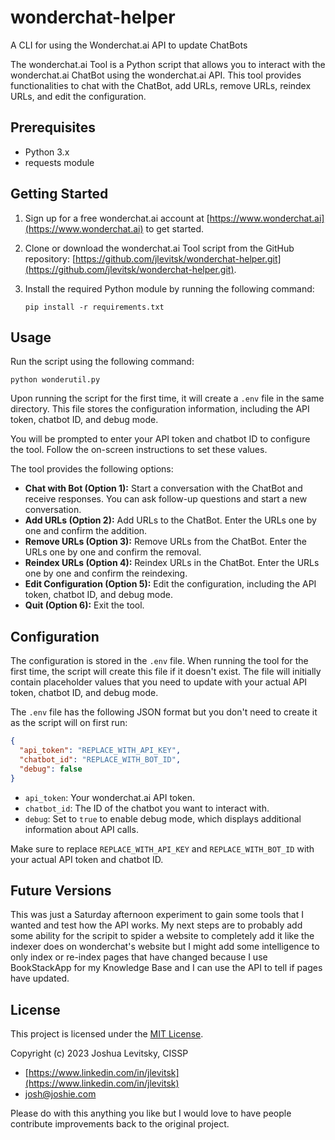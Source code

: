 # wonderchat-helper
A CLI for using the Wonderchat.ai API to update ChatBots

The wonderchat.ai Tool is a Python script that allows you to interact with the wonderchat.ai ChatBot using the wonderchat.ai API. This tool provides functionalities to chat with the ChatBot, add URLs, remove URLs, reindex URLs, and edit the configuration.

Prerequisites
-------------

- Python 3.x
- requests module

Getting Started
---------------

1. Sign up for a free wonderchat.ai account at [https://www.wonderchat.ai](https://www.wonderchat.ai) to get started.
2. Clone or download the wonderchat.ai Tool script from the GitHub repository: [https://github.com/jlevitsk/wonderchat-helper.git](https://github.com/jlevitsk/wonderchat-helper.git).
3. Install the required Python module by running the following command:

   ```shell
   pip install -r requirements.txt
   ```

Usage
-----

Run the script using the following command:

```shell
python wonderutil.py
```

Upon running the script for the first time, it will create a `.env` file in the same directory. This file stores the configuration information, including the API token, chatbot ID, and debug mode.

You will be prompted to enter your API token and chatbot ID to configure the tool. Follow the on-screen instructions to set these values.

The tool provides the following options:

- **Chat with Bot (Option 1):** Start a conversation with the ChatBot and receive responses. You can ask follow-up questions and start a new conversation.
- **Add URLs (Option 2):** Add URLs to the ChatBot. Enter the URLs one by one and confirm the addition.
- **Remove URLs (Option 3):** Remove URLs from the ChatBot. Enter the URLs one by one and confirm the removal.
- **Reindex URLs (Option 4):** Reindex URLs in the ChatBot. Enter the URLs one by one and confirm the reindexing.
- **Edit Configuration (Option 5):** Edit the configuration, including the API token, chatbot ID, and debug mode.
- **Quit (Option 6):** Exit the tool. 

Configuration
-------------

The configuration is stored in the `.env` file. When running the tool for the first time, the script will create this file if it doesn't exist. The file will initially contain placeholder values that you need to update with your actual API token, chatbot ID, and debug mode.

The `.env` file has the following JSON format but you don't need to create it as the script will on first run:

```json
{
  "api_token": "REPLACE_WITH_API_KEY",
  "chatbot_id": "REPLACE_WITH_BOT_ID",
  "debug": false
}
```

- `api_token`: Your wonderchat.ai API token.
- `chatbot_id`: The ID of the chatbot you want to interact with.
- `debug`: Set to `true` to enable debug mode, which displays additional information about API calls.

Make sure to replace `REPLACE_WITH_API_KEY` and `REPLACE_WITH_BOT_ID` with your actual API token and chatbot ID.

Future Versions
---------------
This was just a Saturday afternoon experiment to gain some tools that I wanted and test how the API works. My next steps are to probably add some ability for the scripit to spider a website to completely add it like the indexer does on wonderchat's website but I might add some intelligence to only index or re-index pages that have changed because I use BookStackApp for my Knowledge Base and I can use the API to tell if pages have updated. 

License
-------

This project is licensed under the [MIT License](LICENSE).

Copyright (c) 2023 Joshua Levitsky, CISSP
- [https://www.linkedin.com/in/jlevitsk](https://www.linkedin.com/in/jlevitsk)
- [josh@joshie.com](josh@joshie.com)

Please do with this anything you like but I would love to have people contribute improvements back to the original project. 